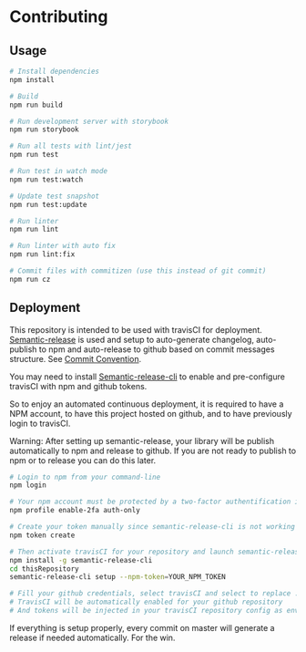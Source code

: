# Contributing

## Usage

```bash
# Install dependencies
npm install

# Build 
npm run build

# Run development server with storybook
npm run storybook

# Run all tests with lint/jest
npm run test

# Run test in watch mode
npm run test:watch

# Update test snapshot
npm run test:update

# Run linter
npm run lint

# Run linter with auto fix
npm run lint:fix

# Commit files with commitizen (use this instead of git commit)
npm run cz
```

## Deployment

This repository is intended to be used with travisCI for deployment. [Semantic-release](https://github.com/semantic-release/semantic-release) is used and setup to auto-generate changelog, auto-publish to npm and auto-release to github based on commit messages structure. See [Commit Convention](.github/COMMIT_CONVENTION.md).

You may need to install [Semantic-release-cli](https://github.com/semantic-release/cli) to enable and pre-configure travisCI with npm and github tokens.

So to enjoy an automated continuous deployment, it is required to have a NPM account, to have this project hosted on github, and to have previously login to travisCI.

Warning: After setting up semantic-release, your library will be publish automatically to npm and release to github. If you are not ready to publish to npm or to release you can do this later.

```bash
# Login to npm from your command-line
npm login

# Your npm account must be protected by a two-factor authentification in auth-only mode
npm profile enable-2fa auth-only

# Create your token manually since semantic-release-cli is not working yet with npm in 2FA
npm token create

# Then activate travisCI for your repository and launch semantic-release-cli
npm install -g semantic-release-cli
cd thisRepository
semantic-release-cli setup --npm-token=YOUR_NPM_TOKEN

# Fill your github credentials, select travisCI and select to replace .travis.yml
# TravisCI will be automatically enabled for your github repository
# And tokens will be injected in your travisCI repository config as environment variables
```

If everything is setup properly, every commit on master will generate a release if needed automatically. For the win.
